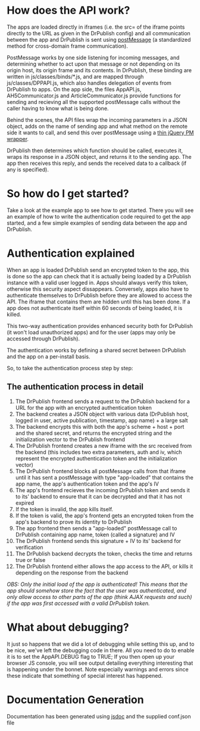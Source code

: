 How does the API work?
==========================
The apps are loaded directly in iframes (i.e. the src= of the iframe points directly to the URL as given in the DrPublish config) and all communication between the app and DrPublish is sent using [postMessage](https://developer.mozilla.org/en/DOM/window.postMessage) (a standardized method for cross-domain frame communication).

PostMessage works by one side listening for incoming messages, and determining whether to act upon that message or not depending on its origin host, its origin frame and its contents.
In DrPublish, these binding are written in js/classes/binds/\*.js, and are mapped through js/classes/DPPAPI.js, which also handles delegation of events from DrPublish to apps.
On the app side, the files AppAPI.js, AH5Communicator.js and ArticleCommunicator.js provide functions for sending and recieving all the supported postMessage calls without the caller having to know what is being done.

Behind the scenes, the API files wrap the incoming parameters in a JSON object, adds on the name of sending app and what method on the remote side it wants to call, and send this over postMessage using a [thin jQuery PM wrapper](http://postmessage.freebaseapps.com/).

DrPublish then determines which function should be called, executes it, wraps its response in a JSON object, and returns it to the sending app. The app then receives this reply, and sends the received data to a callback (if any is specified).

So how do I get started?
================
Take a look at the example app to see how to get started. There you will see an example of how to write the authentication code required to get the app started, and a few simple examples of sending data between the app and DrPublish.

Authentication explained
==============
When an app is loaded DrPublish send an encrypted token to the app, this is done so the app can check that it is actually being loaded by a DrPublish instance with a valid user logged in. Apps should always verify this token, otherwise this security aspect dissappears.
Conversely, apps also have to authenticate themselves to DrPublish before they are allowed to access the API. The iframe that contains them are hidden until this has been done.
If a app does not authenticate itself within 60 seconds of being loaded, it is killed.

This two-way authentication provides enhanced security both for DrPublish (it won't load unauthorized apps) and for the user (apps may only be accessed through DrPublish).

The authentication works by defining a shared secret between DrPublish and the app on a per-install basis.

So, to take the authentication process step by step:

The authentication process in detail
----------------
1. The DrPublish frontend sends a request to the DrPublish backend for a URL for the app with an encrypted authentication token
2. The backend creates a JSON object with various data (DrPublish host, logged in user, active publication, timestamp, app name) + a large salt
3. The backend encrypts this with both the app's scheme + host + port and the shared secret, and returns the encrypted string and the initialization vector to the DrPublish frontend
4. The DrPublish frontend creates a new iframe with the src received from the backend (this includes two extra parameters, auth and iv, which represent the encrypted authentication token and the initialization vector)
5. The DrPublish frontend blocks all postMessage calls from that iframe until it has sent a postMessage with type "app-loaded" that contains the app name, the app's authentication token and the app's IV
6. The app's frontend recieves the incoming DrPublish token and sends it to its' backend to ensure that it can be decrypted and that it has not expired
7. If the token is invalid, the app kills itself.
8. If the token is valid, the app's frontend gets an encrypted token from the app's backend to prove its identity to DrPublish
10. The app frontend then sends a "app-loaded" postMessage call to DrPublish containing app name, token (called a signature) and IV
11. The DrPublish frontend sends this signature + IV to its' backend for verification
12. The DrPublish backend decrypts the token, checks the time and returns true or false
13. The DrPublish frontend either allows the app access to the API, or kills it depending on the response from the backend

*OBS: Only the initial load of the app is authenticated! This means that the app should somehow store the fact that the user was authenticated, and only allow access to other parts of the app (think AJAX requests and such) if the app was first accessed with a valid DrPublish token.*

What about debugging?
=====================
It just so happens that we did a lot of debugging while setting this up, and to be nice, we've left the debugging code in there. All you need to do to enable it is to set the AppAPI.DEBUG flag to TRUE;
If you then open up your browser JS console, you will see output detailing everything interesting that is happening under the bonnet.
Note especially warnings and errors since these indicate that something of special interest has happened.

Documentation Generation
========================
Documentation has been generated using [jsdoc](https://github.com/jsdoc3/jsdoc) and the supplied conf.json file
